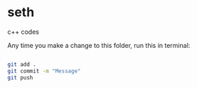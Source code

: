 # seth
c++ codes

Any time you make a change to this folder, run this in terminal:

```sh

git add .
git commit -m "Message"
git push

```